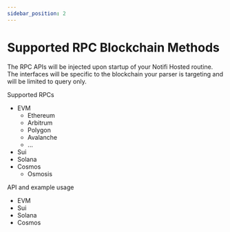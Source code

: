 ```yaml
---
sidebar_position: 2
---
```


# Supported RPC Blockchain Methods

The RPC APIs will be injected upon startup of your Notifi Hosted routine. The interfaces will be specific to the blockchain your parser is targeting and will be limited to query only.

Supported RPCs

- EVM
  - Ethereum
  - Arbitrum
  - Polygon
  - Avalanche
  - ...
- Sui
- Solana
- Cosmos
  - Osmosis

API and example usage

- EVM
- Sui
- Solana
- Cosmos
